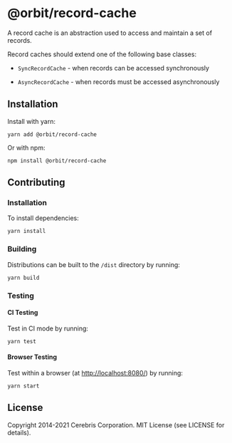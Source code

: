 # @orbit/record-cache

A record cache is an abstraction used to access and maintain a set of records.

Record caches should extend one of the following base classes:

- `SyncRecordCache` - when records can be accessed synchronously

- `AsyncRecordCache` - when records must be accessed asynchronously

## Installation

Install with yarn:

```
yarn add @orbit/record-cache
```

Or with npm:

```
npm install @orbit/record-cache
```

## Contributing

### Installation

To install dependencies:

```
yarn install
```

### Building

Distributions can be built to the `/dist` directory by running:

```
yarn build
```

### Testing

#### CI Testing

Test in CI mode by running:

```
yarn test
```

#### Browser Testing

Test within a browser
(at [http://localhost:8080/](http://localhost:8080/)) by running:

```
yarn start
```

## License

Copyright 2014-2021 Cerebris Corporation. MIT License (see LICENSE for details).
